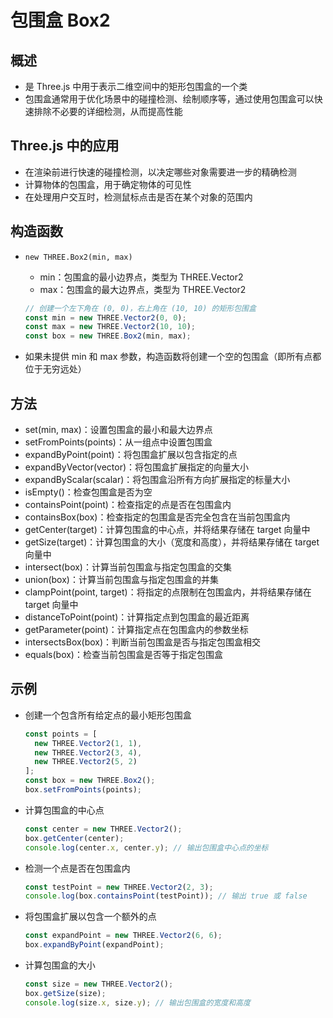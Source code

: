 # 包围盒 Box2

## 概述

+ 是 Three.js 中用于表示二维空间中的矩形包围盒的一个类
+ 包围盒通常用于优化场景中的碰撞检测、绘制顺序等，通过使用包围盒可以快速排除不必要的详细检测，从而提高性能

## Three.js 中的应用

+ 在渲染前进行快速的碰撞检测，以决定哪些对象需要进一步的精确检测
+ 计算物体的包围盒，用于确定物体的可见性
+ 在处理用户交互时，检测鼠标点击是否在某个对象的范围内

## 构造函数

+ `new THREE.Box2(min, max)`

  + min：包围盒的最小边界点，类型为 THREE.Vector2
  + max：包围盒的最大边界点，类型为 THREE.Vector2

  ```js
  // 创建一个左下角在 (0, 0)，右上角在 (10, 10) 的矩形包围盒
  const min = new THREE.Vector2(0, 0);
  const max = new THREE.Vector2(10, 10);
  const box = new THREE.Box2(min, max);
  ```

+ 如果未提供 min 和 max 参数，构造函数将创建一个空的包围盒（即所有点都位于无穷远处）

## 方法

+ set(min, max)：设置包围盒的最小和最大边界点
+ setFromPoints(points)：从一组点中设置包围盒
+ expandByPoint(point)：将包围盒扩展以包含指定的点
+ expandByVector(vector)：将包围盒扩展指定的向量大小
+ expandByScalar(scalar)：将包围盒沿所有方向扩展指定的标量大小
+ isEmpty()：检查包围盒是否为空
+ containsPoint(point)：检查指定的点是否在包围盒内
+ containsBox(box)：检查指定的包围盒是否完全包含在当前包围盒内
+ getCenter(target)：计算包围盒的中心点，并将结果存储在 target 向量中
+ getSize(target)：计算包围盒的大小（宽度和高度），并将结果存储在 target 向量中
+ intersect(box)：计算当前包围盒与指定包围盒的交集
+ union(box)：计算当前包围盒与指定包围盒的并集
+ clampPoint(point, target)：将指定的点限制在包围盒内，并将结果存储在 target 向量中
+ distanceToPoint(point)：计算指定点到包围盒的最近距离
+ getParameter(point)：计算指定点在包围盒内的参数坐标
+ intersectsBox(box)：判断当前包围盒是否与指定包围盒相交
+ equals(box)：检查当前包围盒是否等于指定包围盒


## 示例

+ 创建一个包含所有给定点的最小矩形包围盒

  ```js
  const points = [
    new THREE.Vector2(1, 1),
    new THREE.Vector2(3, 4),
    new THREE.Vector2(5, 2)
  ];
  const box = new THREE.Box2();
  box.setFromPoints(points);
  ```

+ 计算包围盒的中心点

  ```js
  const center = new THREE.Vector2();
  box.getCenter(center);
  console.log(center.x, center.y); // 输出包围盒中心点的坐标
  ```

+ 检测一个点是否在包围盒内

  ```js
  const testPoint = new THREE.Vector2(2, 3);
  console.log(box.containsPoint(testPoint)); // 输出 true 或 false
  ```

+ 将包围盒扩展以包含一个额外的点

  ```js
  const expandPoint = new THREE.Vector2(6, 6);
  box.expandByPoint(expandPoint);
  ```

+ 计算包围盒的大小

  ```js
  const size = new THREE.Vector2();
  box.getSize(size);
  console.log(size.x, size.y); // 输出包围盒的宽度和高度
  ```




